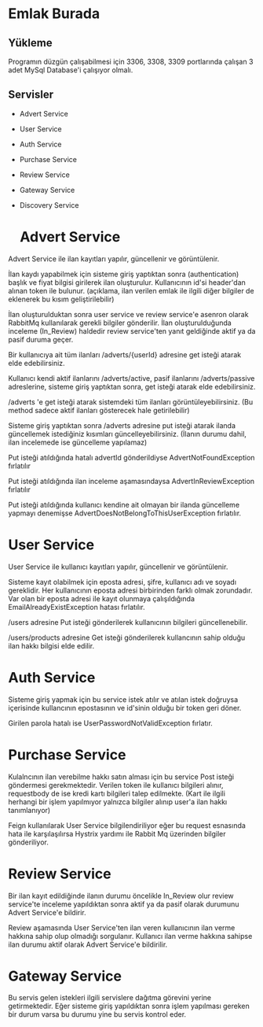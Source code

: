 
# Emlak Burada




## Yükleme 

Programın düzgün çalışabilmesi için 3306, 3308, 3309 portlarında çalışan 3 adet MySql Database'i çalışıyor olmalı. 

    
## Servisler
- Advert Service
- User Service
- Auth Service
- Purchase Service
- Review Service
- Gateway Service
- Discovery Service

  # Advert Service

Advert Service ile ilan kayıtları yapılır, güncellenir ve görüntülenir. 

İlan kaydı yapabilmek için sisteme giriş yaptıktan sonra (authentication) başlık ve fiyat bilgisi girilerek ilan oluşturulur. Kullanıcının id'si header'dan alınan token ile bulunur. (açıklama, ilan verilen emlak ile ilgili diğer bilgiler de eklenerek bu kısım geliştirilebilir)

İlan oluşturulduktan sonra user service ve review service'e asenron olarak RabbitMq kullanılarak gerekli bilgiler gönderilir. İlan oluşturulduğunda inceleme (In_Review) haldedir review service'ten yanıt geldiğinde aktif ya da pasif duruma geçer.

Bir kullanıcıya ait tüm ilanları /adverts/{userId} adresine get isteği atarak elde edebilirsiniz.

Kullanıcı kendi aktif ilanlarını /adverts/active, pasif ilanlarını /adverts/passive adreslerine, sisteme giriş yaptıktan sonra, get isteği atarak elde edebilirsiniz.

/adverts 'e get isteği atarak sistemdeki tüm ilanları görüntüleyebilirsiniz. (Bu method sadece aktif ilanları gösterecek hale getirilebilir)

Sisteme giriş yaptıktan sonra /adverts adresine put isteği atarak ilanda güncellemek istediğiniz kısımları güncelleyebilirsiniz. (İlanın durumu dahil, ilan incelemede ise güncelleme yapılamaz) 

Put isteği atıldığında hatalı advertId gönderildiyse AdvertNotFoundException fırlatılır

Put isteği atıldığında ilan inceleme aşamasındaysa AdvertInReviewException fırlatılır

Put isteği atıldığında kullanıcı kendine ait olmayan bir ilanda güncelleme yapmayı denemişse AdvertDoesNotBelongToThisUserException fırlatılır.

# User Service

User Service ile kullanıcı kayıtları yapılır, güncellenir ve görüntülenir. 

Sisteme kayıt olabilmek için eposta adresi, şifre, kullanıcı adı ve soyadı gereklidir. Her kullanıcının eposta adresi birbirinden farklı olmak zorundadır. Var olan bir eposta adresi ile kayıt olunmaya çalışıldığında EmailAlreadyExistException hatası fırlatılır.

/users adresine Put isteği gönderilerek kullanıcının bilgileri güncellenebilir.

/users/products adresine Get isteği gönderilerek kullancının sahip olduğu ilan hakkı bilgisi elde edilir.

# Auth Service

Sisteme giriş yapmak için bu service istek atılır ve atılan istek doğruysa içerisinde kullancının epostasının ve id'sinin olduğu bir token geri döner.

Girilen parola hatalı ise UserPasswordNotValidException fırlatır.

# Purchase Service

Kulalncının ilan verebilme hakkı satın alması için bu service Post isteği göndermesi gerekmektedir. Verilen token ile kullanıcı bilgileri alınır, requestbody de ise kredi kartı bilgileri talep edilmekte. (Kart ile ilgili herhangi bir işlem yapılmıyor yalnızca bilgiler alınıp user'a ilan hakkı tanımlanıyor)

Feign kullanılarak User Service bilgilendiriliyor eğer bu request esnasında hata ile karşılaşılırsa Hystrix yardımı ile Rabbit Mq üzerinden bilgiler gönderiliyor.

# Review Service

Bir ilan kayıt edildiğinde ilanın durumu öncelikle In_Review olur review service'te inceleme yapıldıktan sonra aktif ya da pasif olarak durumunu Advert Service'e bildirir. 

Review aşamasında User Service'ten ilan veren kullanıcının ilan verme hakkına sahip olup olmadığı sorgulanır. Kullanıcı ilan verme hakkına sahipse ilan durumu aktif olarak Advert Service'e bildirilir. 

# Gateway Service

Bu servis gelen istekleri ilgili servislere dağıtma görevini yerine getirmektedir. Eğer sisteme giriş yapıldıktan sonra işlem yapılması gereken bir durum varsa bu durumu yine bu servis kontrol eder.

